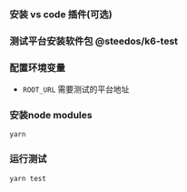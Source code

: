 
### 安装 vs code 插件(可选)



### 测试平台安装软件包 @steedos/k6-test

### 配置环境变量

- `ROOT_URL` 需要测试的平台地址

### 安装node modules
```
yarn
```

### 运行测试
```
yarn test
```